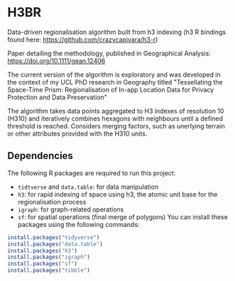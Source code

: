 # H3BR
Data-driven regionalisation algorithm built from h3 indexing (h3 R bindings found here: https://github.com/crazycapivara/h3-r)

Paper detailing the methodology, published in Geographical Analysis: https://doi.org/10.1111/gean.12406

The current version of the algorithm is exploratory and was developed in the context of my UCL PhD research in Geography titled "Tessellating the Space-Time Prism: Regionalisation of In-app Location Data for Privacy Protection and Data Preservation"

 The algorithm takes data points aggregated to H3 indexes of resolution 10 (H310) and iteratively combines hexagons with neighbours until a defined threshold is reached. Considers merging factors, such as unerlying terrain or other attributes provided with the H310 units.

## Dependencies

The following R packages are required to run this project:

- `tidtverse` and `data.table`: for data manipulation
- `h3`: for rapid indexing of space using h3, the atomic unit base for the regionalisation process
- `igraph`: for graph-related operations
- `sf`: for spatial operations (final merge of polygons)
You can install these packages using the following commands:

```r
install.packages("tidyverse")
install.packages("data.table")
install.packages("h3")
install.packages("igraph")
install.packages("sf")
install.packages("tibble")


